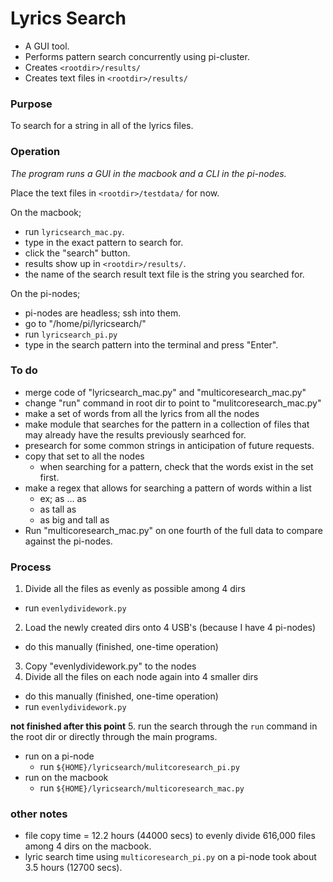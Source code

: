# Lyrics Search
* A GUI tool. 
* Performs pattern search concurrently using pi-cluster. 
* Creates `<rootdir>/results/` 
* Creates text files in `<rootdir>/results/`

### Purpose

To search for a string in all of the lyrics files.

### Operation

_The program runs a GUI in the macbook and a CLI in the pi-nodes._

Place the text files in `<rootdir>/testdata/` for now.

On the macbook;
* run `lyricsearch_mac.py`.
* type in the exact pattern to search for.
* click the "search" button.
* results show up in `<rootdir>/results/`.
* the name of the search result text file is the string you searched for.

On the pi-nodes;
* pi-nodes are headless; ssh into them.
* go to "/home/pi/lyricsearch/"
* run `lyricsearch_pi.py`
* type in the search pattern into the terminal and press "Enter".

### To do
* merge code of "lyricsearch_mac.py" and "multicoresearch_mac.py"
* change "run" command in root dir to point to "mulitcoresearch_mac.py"
* make a set of words from all the lyrics from all the nodes
* make module that searches for the pattern in a collection of files that may already have the results previously searhced for.
* presearch for some common strings in anticipation of future requests.
* copy that set to all the nodes
  * when searching for a pattern, check that the words exist in the set first.
* make a regex that allows for searching a pattern of words within a list
  * ex; as ... as
  * as tall as
  * as big and tall as
* Run "multicoresearch_mac.py" on one fourth of the full data to compare against the pi-nodes. 

### Process
1. Divide all the files as evenly as possible among 4 dirs
  * run `evenlydividework.py`
2. Load the newly created dirs onto 4 USB's (because I have 4 pi-nodes)
  * do this manually (finished, one-time operation) 
3. Copy "evenlydividework.py" to the nodes
4. Divide all the files on each node again into 4 smaller dirs
  * do this manually (finished, one-time operation) 
  * run `evenlydividework.py`

__not finished after this point__
5. run the search through the `run` command in the root dir or directly through the main programs.
  * run on a pi-node
    * run `${HOME}/lyricsearch/mulitcoresearch_pi.py`
  * run on the macbook
    * run `${HOME}/lyricsearch/multicoresearch_mac.py`

### other notes
* file copy time =  12.2 hours (44000 secs) to evenly divide 616,000 files among 4 dirs on the macbook.
* lyric search time using `multicoresearch_pi.py` on a pi-node took about 3.5 hours (12700 secs). 
